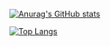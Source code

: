 [![Anurag's GitHub stats](https://github-readme-stats.vercel.app/api?username=Velkee&show_icons=true&catppuccin_mocha)](https://github.com/anuraghazra/github-readme-stats)

[![Top Langs](https://github-readme-stats.vercel.app/api/top-langs/?username=Velkee&show_icons=true&catppuccin_mocha)](https://github.com/anuraghazra/github-readme-stats)
